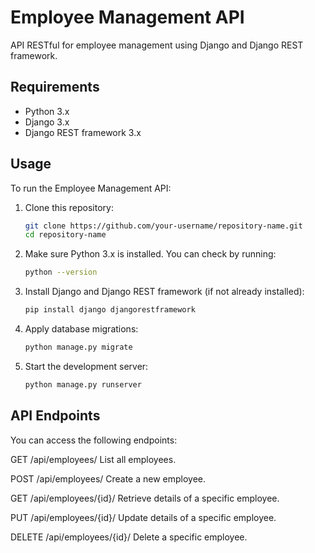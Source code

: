 # Employee Management API

API RESTful for employee management using Django and Django REST framework.

## Requirements

- Python 3.x
- Django 3.x
- Django REST framework 3.x

## Usage

To run the Employee Management API:

1. Clone this repository:
   ```bash
   git clone https://github.com/your-username/repository-name.git
   cd repository-name

2. Make sure Python 3.x is installed. You can check by running:
    ```bash
   python --version

3. Install Django and Django REST framework (if not already installed):
    ```bash
    pip install django djangorestframework

4. Apply database migrations:
    ```bash
    python manage.py migrate

5. Start the development server:
     ```bash
    python manage.py runserver

## API Endpoints
You can access the following endpoints:

GET /api/employees/
List all employees.

POST /api/employees/
Create a new employee.

GET /api/employees/{id}/
Retrieve details of a specific employee.

PUT /api/employees/{id}/
Update details of a specific employee.

DELETE /api/employees/{id}/
Delete a specific employee.
  
